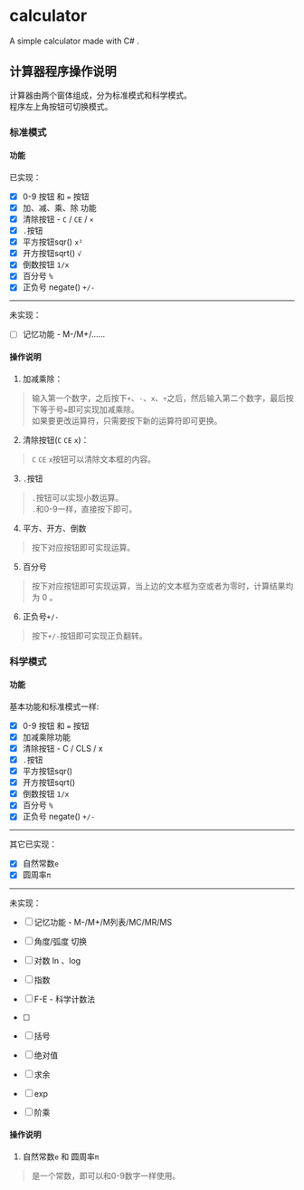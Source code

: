# calculator
A simple calculator made with C# .

## 计算器程序操作说明

计算器由两个窗体组成，分为标准模式和科学模式。  
程序左上角按钮可切换模式。

### 标准模式

#### 功能

已实现：

- [x] 0-9 按钮 和 `=` 按钮
- [x] 加、减、乘、除 功能
- [x] 清除按钮 - `C` / `CE` / `×`
- [x] `.`按钮
- [x] 平方按钮sqr() `x²`
- [x] 开方按钮sqrt() `√`
- [x] 倒数按钮 `1/x`
- [x] 百分号 `%`
- [x] 正负号 negate() `+/-`

---

未实现：

- [ ] 记忆功能 - M-/M+/……

#### 操作说明

1. 加减乘除：  

>输入第一个数字，之后按下`+`、`-`、`x`、`÷`之后，然后输入第二个数字，最后按下等于号`=`即可实现加减乘除。  
>如果要更改运算符，只需要按下新的运算符即可更换。  

2. 清除按钮(`C` `CE` `x`)：

>`C` `CE` `x`按钮可以清除文本框的内容。

3. `.`按钮

>`.`按钮可以实现小数运算。  
>`.`和0-9一样，直接按下即可。

4. 平方、开方、倒数

>按下对应按钮即可实现运算。

5. 百分号

>按下对应按钮即可实现运算，当上边的文本框为空或者为零时，计算结果均为 0 。 

6. 正负号`+/-`

>按下`+/-`按钮即可实现正负翻转。


### 科学模式

#### 功能

基本功能和标准模式一样:

- [x] 0-9 按钮 和 `=` 按钮
- [x] 加减乘除功能
- [x] 清除按钮 - C / CLS / x
- [x] `.`按钮
- [x] 平方按钮sqr()
- [x] 开方按钮sqrt()
- [x] 倒数按钮 `1/x`
- [x] 百分号 `%`
- [x] 正负号 negate() `+/-`

---

其它已实现：

- [x] 自然常数`e`
- [x] 圆周率`π`

---

未实现：

- [ ] 记忆功能 - M-/M+/M列表/MC/MR/MS
- [ ] 角度/弧度 切换
- [ ] 对数 ln 、log
- [ ] 指数
- [ ] F-E - 科学计数法
- [ ] 
- [ ] 括号
- [ ] 绝对值
- [ ] 求余
- [ ] exp
- [ ] 阶乘


#### 操作说明

1. 自然常数`e` 和 圆周率`π`

>是一个常数，即可以和0-9数字一样使用。

